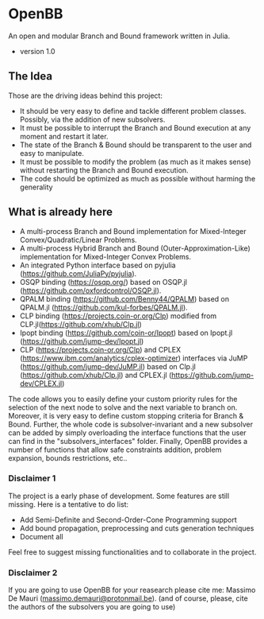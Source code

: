 # OpenBB
An open and modular Branch and Bound framework written in Julia.
* version 1.0

## The Idea
Those are the driving ideas behind this project:
* It should be very easy to define and tackle different problem classes. Possibly, via the addition of new subsolvers.
* It must be possible to interrupt the Branch and Bound execution at any moment and restart it later.
* The state of the Branch & Bound should be transparent to the user and easy to manipulate.
* It must be possible to modify the problem (as much as it makes sense) without restarting the Branch and Bound execution.
* The code should be optimized as much as possible without harming the generality

## What is already here
* A multi-process Branch and Bound implementation for Mixed-Integer Convex/Quadratic/Linear Problems.
* A multi-process Hybrid Branch and Bound (Outer-Approximation-Like) implementation for Mixed-Integer Convex Problems.
* An integrated Python interface based on pyjulia (https://github.com/JuliaPy/pyjulia).
* OSQP binding (https://osqp.org/) based on OSQP.jl (https://github.com/oxfordcontrol/OSQP.jl).
* QPALM binding (https://github.com/Benny44/QPALM) based on QPALM.jl (https://github.com/kul-forbes/QPALM.jl).
* CLP binding (https://projects.coin-or.org/Clp) modified from CLP.jl(https://github.com/xhub/Clp.jl)
* Ipopt binding (https://github.com/coin-or/Ipopt) based on Ipopt.jl (https://github.com/jump-dev/Ipopt.jl)
* CLP (https://projects.coin-or.org/Clp) and CPLEX (https://www.ibm.com/analytics/cplex-optimizer) interfaces via JuMP (https://github.com/jump-dev/JuMP.jl) based on Clp.jl (https://github.com/xhub/Clp.jl) and CPLEX.jl (https://github.com/jump-dev/CPLEX.jl)


The code allows you to easily define your custom priority rules for the selection of the next node to solve and the next variable to branch on. Moreover, it is very easy to define custom stopping criteria for Branch & Bound. Further, the whole code is subsolver-invariant and a new subsolver can be added by simply overloading the interface functions that the user can find in the "subsolvers_interfaces" folder. Finally, OpenBB provides a number of functions that allow safe constraints addition, problem expansion, bounds restrictions, etc..



### Disclaimer 1
The project is a early phase of development. Some features are still missing. Here is a tentative to do list:
* Add Semi-Definite and Second-Order-Cone Programming support
* Add bound propagation, preprocessing and cuts generation techniques
* Document all

Feel free to suggest missing functionalities and to collaborate in the project.

### Disclaimer 2
If you are going to use OpenBB for your reasearch please cite me: Massimo De Mauri (massimo.demauri@protonmail.be). (and of course, please, cite the authors of the subsolvers you are going to use)

